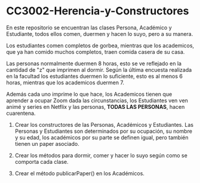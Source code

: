 # CC3002-Herencia-y-Constructores

En este repositorio se encuentran las clases Persona, Académico y Estudiante, todos ellos comen, duermen y hacen lo suyo, pero a su manera.

Los estudiantes comen completos de gorbea, mientras que los academicos, que ya han comido muchos completos, traen comida casera de su casa. 

Las personas normalmente duermen 8 horas, esto se ve reflejado en la cantidad de "z" que imprimen al dormir. Según la última encuesta realizada en la facultad los estudiantes duermen lo suficiente, esto es al menos 6 horas, mientras que los academicos duermen 7.

Además cada uno imprime lo que hace, los Academicos tienen que aprender a ocupar Zoom dada las circunstancias, los Estudiantes ven ven animé y series en Netflix y las personas, **TODAS LAS PERSONAS**, hacen cuarentena.

1. Crear los constructores de las Personas, Académicos y Estudiantes. Las Personas y Estudiantes son determinados por su ocupación, su nombre y su edad, los académicos por su parte se definen igual, pero también tienen un paper asociado.

2. Crear los métodos para dormir, comer y hacer lo suyo según como se comporta cada clase.

3. Crear el método publicarPaper() en los Académicos.
